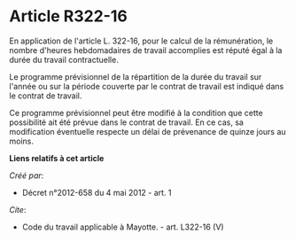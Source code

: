 # Article R322-16

En application de l'article L. 322-16, pour le calcul de la rémunération, le nombre d'heures hebdomadaires de travail
accomplies est réputé égal à la durée du travail contractuelle. 

Le programme prévisionnel de la répartition de la durée du travail sur l'année ou sur la période couverte par le contrat de
travail est indiqué dans le contrat de travail. 

Ce programme prévisionnel peut être modifié à la condition que cette possibilité ait été prévue dans le contrat de travail.
En ce cas, sa modification éventuelle respecte un délai de prévenance de quinze jours au moins.

**Liens relatifs à cet article**

_Créé par_:

  - Décret n°2012-658 du 4 mai 2012 - art. 1

_Cite_:

  - Code du travail applicable à Mayotte. - art. L322-16 (V)
